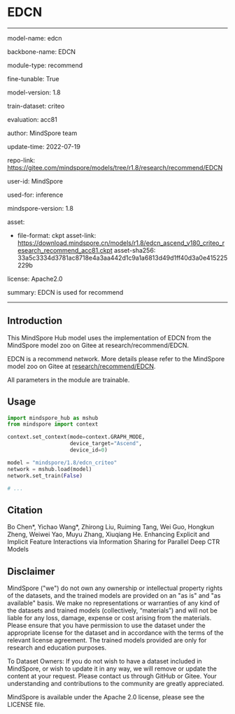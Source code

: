 # EDCN

---

model-name: edcn

backbone-name: EDCN

module-type: recommend

fine-tunable: True

model-version: 1.8

train-dataset: criteo

evaluation: acc81

author: MindSpore team

update-time: 2022-07-19

repo-link: <https://gitee.com/mindspore/models/tree/r1.8/research/recommend/EDCN>

user-id: MindSpore

used-for: inference

mindspore-version: 1.8

asset:

-
    file-format: ckpt
    asset-link: <https://download.mindspore.cn/models/r1.8/edcn_ascend_v180_criteo_research_recommend_acc81.ckpt>
    asset-sha256: 33a5c3334d3781ac8718e4a3aa442d1c9a1a6813d49d1ff40d3a0e415225229b

license: Apache2.0

summary: EDCN is used for recommend

---

## Introduction

This MindSpore Hub model uses the implementation of EDCN from the MindSpore model zoo on Gitee at research/recommend/EDCN.

EDCN is a recommend network. More details please refer to the MindSpore model zoo on Gitee at [research/recommend/EDCN](https://gitee.com/mindspore/models/blob/r1.8/research/recommend/EDCN/README.md).

All parameters in the module are trainable.

## Usage

```python
import mindspore_hub as mshub
from mindspore import context

context.set_context(mode=context.GRAPH_MODE,
                    device_target="Ascend",
                    device_id=0)

model = "mindspore/1.8/edcn_criteo"
network = mshub.load(model)
network.set_train(False)

# ...
```

## Citation

Bo Chen*, Yichao Wang*, Zhirong Liu, Ruiming Tang, Wei Guo, Hongkun Zheng, Weiwei Yao, Muyu Zhang, Xiuqiang He. Enhancing Explicit and Implicit Feature Interactions via Information Sharing for Parallel Deep CTR Models

## Disclaimer

MindSpore ("we") do not own any ownership or intellectual property rights of the datasets, and the trained models are provided on an "as is" and "as available" basis. We make no representations or warranties of any kind of the datasets and trained models (collectively, “materials”) and will not be liable for any loss, damage, expense or cost arising from the materials. Please ensure that you have permission to use the dataset under the appropriate license for the dataset and in accordance with the terms of the relevant license agreement. The trained models provided are only for research and education purposes.

To Dataset Owners: If you do not wish to have a dataset included in MindSpore, or wish to update it in any way, we will remove or update the content at your request. Please contact us through GitHub or Gitee. Your understanding and contributions to the community are greatly appreciated.

MindSpore is available under the Apache 2.0 license, please see the LICENSE file.
